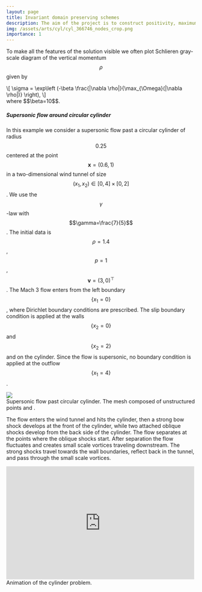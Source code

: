 ```yaml
---
layout: page
title: Invariant domain preserving schemes
description: The aim of the project is to construct positivity, maximum principle, and invariant domain preserving continuous finite element methods for nonlinear conservation laws.
img: /assets/arts/cyl/cyl_366746_nodes_crop.png
importance: 1
---
```


To make all the features of the solution visible we often plot Schlieren gray-scale diagram of the vertical momentum $$\rho$$ given by
<div>
\[
    \sigma = \exp\left	(-\beta \frac{|\nabla \rho|}{\max_{\Omega}(|\nabla \rho|)} \right),
\]
</div>
where $$\beta=10$$.

<h5>Supersonic flow around circular cylinder</h5> 

In this example we consider a
  supersonic flow past a circular cylinder of radius $$0.25$$ centered
  at the point $$\boldsymbol{x} = (0.6, 1)$$ in a two-dimensional wind tunnel of
  size $$(x_1, x_2)\in [0, 4] \times [0, 2]$$. We use the $$\gamma$$-law
  with $$\gamma=\frac{7}{5}$$. The initial data is $$\rho=1.4$$, $$p=1$$,
  $$\boldsymbol v=(3,0)^\top$$. The Mach 3 flow enters from the left boundary
  $$\{x_1=0\}$$, where Dirichlet boundary conditions are prescribed.
  The slip boundary condition is applied at the walls $$\{x_2 = 0\}$$
  and $$\{x_2 = 2\}$$ and on the cylinder. Since the flow is supersonic,
  no boundary condition is applied at the outflow $$\{x_1=4\}$$.

<div class="row justify-content-center">
    <div class="col-sm-6">
        <img class="img-fluid rounded z-depth-1" 
        src="{{ '/assets/arts/cyl/cyl_366746_nodes_small.png' | relative_url }}"/>
    </div>
</div>
<div class="caption">
    Supersonic flow past circular cylinder. The mesh composed of <script type="math/tex">252820</script> unstructured <script type="math/tex">\mathbb P1</script> points and <script type="math/tex">\mbox{CFL}=0.3</script>.
</div>

  The flow enters the wind tunnel and hits the cylinder, then a strong
  bow shock develops at the front of the cylinder, while two attached
  oblique shocks develop from the back side of the cylinder.  The flow
  separates at the points where the oblique shocks start. After
  separation the flow fluctuates and creates small scale vortices
  traveling downstream.  The strong shocks travel towards the wall
  boundaries, reflect back in the tunnel, and pass through the small
  scale vortices.


<div class="row justify-content-center">
		<iframe 
			width="500" height="300"
     		src="https://www.youtube.com/embed/1bI4BIIa8Zc"
     		frameborder="0" 
     		allowfullscreen>
		</iframe>
</div>
<div class="caption">
    Animation of the cylinder problem.
</div>
